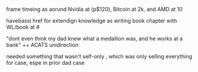frame timeing as aorund Nvidia at (p$120), Bitcoin at 2k, and AMD at 10

havebassi href for extendign knowledge as writing book chapter with WL/book at #

"dont even think my dad knew what a medallion was, and he works at a bank" ++ ACATS unidirection

needed something that wasn't self-only , which was only selling everything for case, espe in prior dad case
